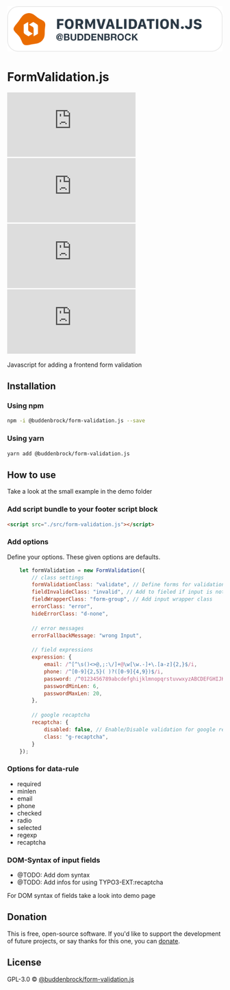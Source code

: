 ![layout][logo-form-validation]

[logo-form-validation]: src/logo.svg

# FormValidation.js
![GitHub licenze](https://img.shields.io/github/license/Buddenbrock/form-validation.js?style=for-the-badge)
![GitHub release](https://img.shields.io/github/package-json/version/Buddenbrock/form-validation.js?style=for-the-badge)
![Last commit](https://img.shields.io/github/last-commit/buddenbrock/form-validation.js?style=for-the-badge)
![GitHub repo size](https://img.shields.io/github/repo-size/Buddenbrock/form-validation.js?style=for-the-badge)

Javascript for adding a frontend form validation

## Installation
### Using npm
```sh
npm -i @buddenbrock/form-validation.js --save
```

### Using yarn
```sh
yarn add @buddenbrock/form-validation.js
```

## How to use
Take a look at the small example in the demo folder

### Add script bundle to your footer script block
```html
<script src="./src/form-validation.js"></script>
```

### Add options
Define your options. These given options are defaults.
````javascript
    let formValidation = new FormValidation({
        // class settings
        formValidationClass: "validate", // Define forms for validation
        fieldInvalideClass: "invalid", // Add to fieled if input is not valid
        fieldWrapperClass: "form-group", // Add input wrapper class
        errorClass: "error",
        hideErrorClass: "d-none",
    
        // error messages
        errorFallbackMessage: "wrong Input",
    
        // field expressions
        expression: {
            email: /^[^\s()<>@,;:\/]+@\w[\w.-]+\.[a-z]{2,}$/i,
            phone: /^[0-9]{2,5}( )?([0-9]{4,9})$/i,
            password: /^0123456789abcdefghijklmnopqrstuvwxyzABCDEFGHIJKLMNOPQRSTUVWXYZ!@#$%^&*()_+?><:{}[]$/i,
            passwordMinLen: 6,
            passwordMaxLen: 20,   
        },
    
        // google recaptcha
        recaptcha: {
            disabled: false, // Enable/Disable validation for google recaptcha
            class: "g-recaptcha",
        } 
    });
````

### Options for data-rule
- required
- minlen
- email
- phone
- checked
- radio
- selected
- regexp
- recaptcha

### DOM-Syntax of input fields
- @TODO: Add dom syntax
- @TODO: Add infos for using TYPO3-EXT:recaptcha

For DOM syntax of fields take a look into demo page

## Donation
This is free, open-source software. If you'd like to support the development of future projects, or say thanks for this one, you can [donate](https://www.paypal.me/buddenbrock).

## License
GPL-3.0 &copy; [@buddenbrock/form-validation.js](https://github.com/Buddenbrock/form-validation.js/blob/master/LICENSE)